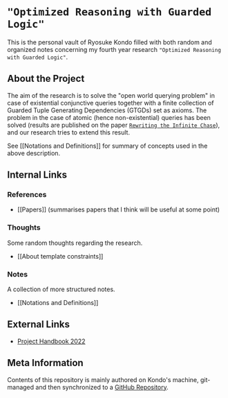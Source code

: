 # `"Optimized Reasoning with Guarded Logic"`

This is the personal vault of Ryosuke Kondo filled with both random and organized notes concerning my fourth year research `"Optimized Reasoning with Guarded Logic"`.

## About the Project

The aim of the research is to solve the "open world querying problem" in case of existential conjunctive queries together with a finite collection of Guarded Tuple Generating Dependencies (GTGDs) set as axioms. The problem in the case of atomic (hence non-existential) queries has been solved (results are published on the paper [`Rewriting the Infinite Chase`](https://krr-oxford.github.io/Guarded-saturation/files/p2537-benedikt-long.pdf)), and our research tries to extend this result.

See [[Notations and Definitions]] for summary of concepts used in the above description.

## Internal Links

### References

 - [[Papers]] (summarises papers that I think will be useful at some point)

### Thoughts

Some random thoughts regarding the research.

 - [[About template constraints]]

### Notes

A collection of more structured notes.

 - [[Notations and Definitions]]

## External Links

 - [Project Handbook 2022](https://www.cs.ox.ac.uk/teaching/courses/projects/handbook/Project%20Handbook%202022.pdf)

## Meta Information

Contents of this repository is mainly authored on Kondo's machine, git-managed and then synchronized to a [GitHub Repository](https://github.com/kory33/obsidian-vault--private--yr-2022-2023-personal-research-notes).
